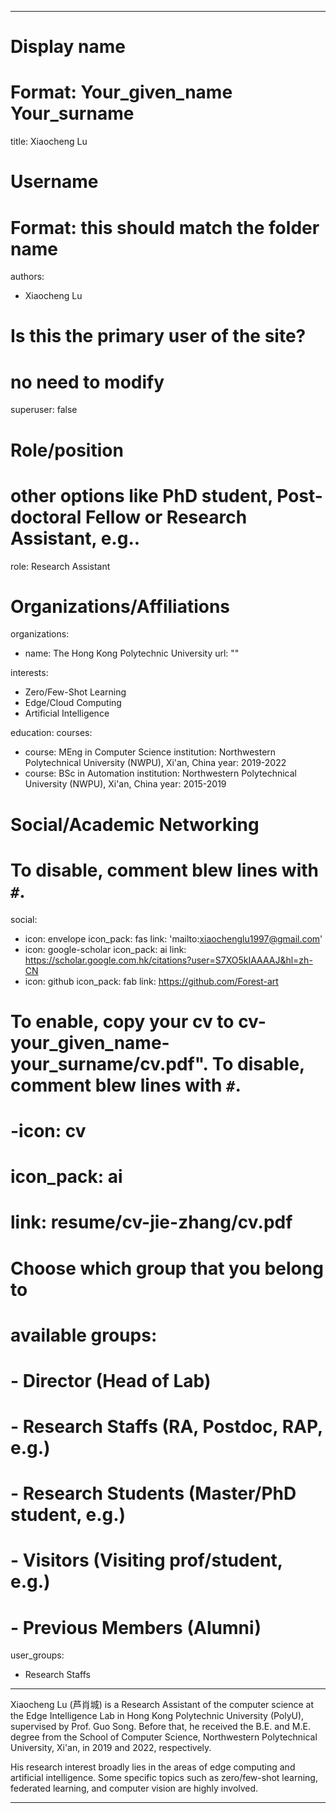 
---
# Display name
# Format: Your_given_name Your_surname 
title: Xiaocheng Lu

# Username
# Format: this should match the folder name
authors:
- Xiaocheng Lu

# Is this the primary user of the site?
# no need to modify 
superuser: false

# Role/position
# other options like PhD student, Post-doctoral Fellow or Research Assistant, e.g..
role: Research Assistant

# Organizations/Affiliations
organizations:
- name: The Hong Kong Polytechnic University
  url: ""

interests:
- Zero/Few-Shot Learning
- Edge/Cloud Computing
- Artificial Intelligence

education:
  courses:
  - course: MEng in Computer Science
    institution: Northwestern Polytechnical University (NWPU), Xi'an, China
    year: 2019-2022
  - course: BSc in Automation
    institution: Northwestern Polytechnical University (NWPU), Xi'an, China
    year: 2015-2019

# Social/Academic Networking
# To disable, comment blew lines with `#`.
social:

- icon: envelope
  icon_pack: fas
  link: 'mailto:xiaochenglu1997@gmail.com'
- icon: google-scholar
  icon_pack: ai
  link: https://scholar.google.com.hk/citations?user=S7XO5kIAAAAJ&hl=zh-CN
- icon: github
  icon_pack: fab
  link: https://github.com/Forest-art

# To enable, copy your cv to cv-your_given_name-your_surname/cv.pdf". To disable, comment blew lines with `#`.
# -icon: cv
# icon_pack: ai
# link: resume/cv-jie-zhang/cv.pdf

# Choose which group that you belong to
#  available groups:
#  - Director (Head of Lab)
#  - Research Staffs (RA, Postdoc, RAP, e.g.)
#  - Research Students (Master/PhD student, e.g.)
#  - Visitors (Visiting prof/student, e.g.)
#  - Previous Members (Alumni)
user_groups:
- Research Staffs
---

Xiaocheng Lu (芦肖城) is a Research Assistant of the computer science at the Edge Intelligence Lab in Hong Kong Polytechnic University (PolyU), supervised by Prof. Guo Song. Before that, he received the B.E. and M.E. degree from the School of Computer Science, Northwestern Polytechnical University, Xi'an, in 2019 and 2022, respectively.

His research interest broadly lies in the areas of edge computing and artificial intelligence. Some specific topics such as zero/few-shot learning, federated learning, and computer vision are highly involved.

---

